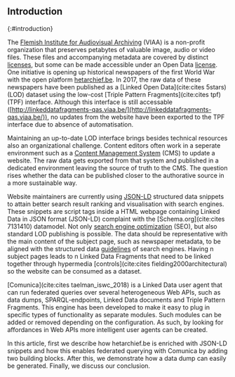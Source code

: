 ## Introduction
{:#introduction}

The [Flemish Institute for Audiovisual Archiving](https://viaa.be) (VIAA) is a non-profit organization that preserves petabytes of valuable image, audio or video files. These files and accompanying metadata are covered by distinct [licenses](https://viaa.be/nl/portaal/support-category/item/viaa-licenties-in-het-archiefsysteem), but some can be made accessible under an Open Data [license](https://creativecommons.org/publicdomain/zero/1.0/). One initiative is opening up historical newspapers of the first World War with the open platform [hetarchief.be](https://hetarchief.be). In 2017, the raw data of these newspapers have been published as a [Linked Open Data](cite:cites 5stars) (LOD) dataset using the low-cost [Triple Pattern Fragments](cite:cites tpf) (TPF) interface. Although this interface is still accessable ([http://linkeddatafragments-qas.viaa.be/](http://linkeddatafragments-qas.viaa.be/)), no updates from the website have been exported to the TPF interface due to absence of automatisation.

Maintaining an up-to-date LOD interface brings besides technical resources also an organizational challenge. Content editors often work in a seperate environment such as a [Content Management System](https://en.wikipedia.org/wiki/Content_management_system) (CMS) to update a website. The raw data gets exported from that system and published in a dedicated environment leaving the source of truth to the CMS. The question rises whether the data can be published closer to the authorative source in a more sustainable way.

Website maintainers are currently using [JSON-LD](https://json-ld.org/spec/latest/json-ld/) structured data snippets to attain better search result ranking and visualisation with search engines. These snippets are script tags inside a HTML webpage containing Linked Data in JSON format (JSON-LD) complaint with the [Schema.org](cite:cites 7131410) datamodel. Not only [search engine optimization](https://support.google.com/webmasters/answer/3069489?hl=en) (SEO), but also standard LOD publishing is possible. The data should be representative with the main content of the subject page, such as newspaper metadata, to be aligned with the structured data [guidelines](https://developers.google.com/search/docs/guides/sd-policies) of search engines. Having n subject pages leads to n Linked Data Fragments that need to be linked together through hypermedia [controls](cite:cites fielding2000architectural) so the website can be consumed as a dataset.

[Comunica](cite:cites taelman_iswc_2018) is a Linked Data user agent that can run federated queries over several heterogeneous Web APIs, such as data dumps, SPARQL-endpoints, Linked Data documents and Triple Pattern Fragments. This engine has been developed to make it easy to plug in specific types of functionality as separate modules. Such modules can be added or removed depending on the configuration. As such, by looking for affordances in Web APIs more intelligent user agents can be created.

In this article, first we describe how hetarchief.be is enriched with JSON-LD snippets and how this enables federated querying with Comunica by adding two building blocks. After this, we demonstrate how a data dump can easily be generated. Finally, we discuss our conclusion.

